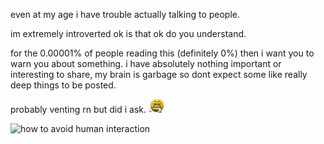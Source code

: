 even at my age i have trouble actually talking to people.

im extremely introverted ok is that ok do you understand.

for the 0.00001% of people reading this (definitely 0%) then i want you to warn you about something. i have absolutely nothing important or interesting to share, my brain is garbage so dont expect some like really deep things to be posted.

probably venting rn but did i ask. ![emoji](../media/e_grr.webp)

![how to avoid human interaction](https://c.tenor.com/TNYt5EKtmpgAAAAd/funny-introvert.gif)
